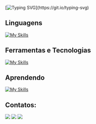 [![Typing SVG](https://readme-typing-svg.herokuapp.com?size=30&color=FFFFFF&lines=Hi+im+Joao-Serignolli!)](https://git.io/typing-svg)


## Linguagens 
[![My Skills](https://skillicons.dev/icons?i=java,c,cpp,js,html,css)](https://skillicons.dev)

## Ferramentas e Tecnologias
[![My Skills](https://skillicons.dev/icons?i=aws,azure,discord,eclipse,git,github,linux,windows,mysql,ps)](https://skillicons.dev)

## Aprendendo 
[![My Skills](https://skillicons.dev/icons?i=cs)](https://skillicons.dev)

## Contatos:
<div>
<a href="https://instagram.com/jpserignolli" target="_blank"><img loading="lazy" src="https://img.shields.io/badge/-Instagram-%23E4405F?style=for-the-badge&logo=instagram&logoColor=white" target="_blank"></a>
<a href = "mailto:jpserig@gmail.com"><img loading="lazy" src="https://img.shields.io/badge/Gmail-D14836?style=for-the-badge&logo=gmail&logoColor=white" target="_blank"></a>
<a href="https://www.linkedin.com/in/joãoserignolli" target="_blank"><img loading="lazy" src="https://img.shields.io/badge/-LinkedIn-%230077B5?style=for-the-badge&logo=linkedin&logoColor=white" target="_blank"></a>   
</div>
